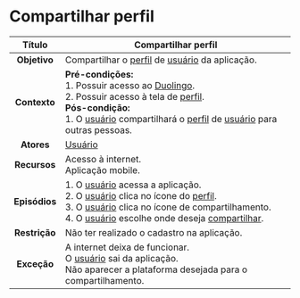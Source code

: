 # Compartilhar perfil

| **Título** | Compartilhar perfil |
| :--------: | --------------- |
| **Objetivo** | Compartilhar o [perfil](../lexicos.md#conta) de [usuário](../lexicos.md#usuario) da aplicação. |
| **Contexto** | **Pré-condições:** <br/>1. Possuir acesso ao [Duolingo](../lexicos.md#duolingo). <br/>2. Possuir acesso à tela de [perfil](../lexicos.md#conta). <br/>**Pós-condição:** <br/>1. O [usuário](../lexicos.md#usuario) compartilhará o [perfil](../lexicos.md#conta) de [usuário](../lexicos.md#usuario) para outras pessoas. |
| **Atores** | [Usuário](../lexicos.md#usuario) |
| **Recursos** | Acesso à internet. <br/>Aplicação mobile. |
| **Episódios** | 1. O [usuário](../lexicos.md#usuario) acessa a aplicação. <br/>2. O [usuário](../lexicos.md#usuario) clica no ícone do [perfil](../lexicos.md#conta). <br/>3. O [usuário](../lexicos.md#usuario) clica no ícone de compartilhamento. <br/>4. O [usuário](../lexicos.md#usuario) escolhe onde deseja [compartilhar](../lexicos.md#compartilhar). |
| **Restrição** | Não ter realizado o cadastro na aplicação. |
| **Exceção** | A internet deixa de funcionar. <br/>O [usuário](../lexicos.md#usuario) sai da aplicação. <br/>Não aparecer a plataforma desejada para o compartilhamento. |
